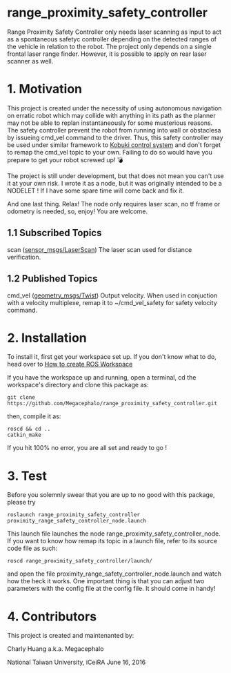 # range_proximity_safety_controller

Range Proximity Safety Controller only needs laser scanning as input to act as a spontaneous safetyc controller depending on the detected ranges of the vehicle in relation to the robot. The project only depends on a single frontal laser range finder. However, it is possible to apply on rear laser scanner as well.

# 1. Motivation

This project is created under the necessity of using autonomous navigation on erratic robot which may collide with anything in its path as the planner may not be able to replan instantaneously for some musterious reasons. The safety controller prevent the robot from running into wall or obstaclesa by issueing cmd_vel command to the driver. Thus, this safety controller may be used under similar framework to [Kobuki control system](http://wiki.ros.org/kobuki/Tutorials/Kobuki's%20Control%20System) and don't forget to remap the cmd_vel topic to your own. Failing to do so would have you prepare to get your robot screwed up!  :bomb:

The project is still under development, but that does not mean you can't use it at your own risk. I wrote it as a node, but it was originally intended to be a NODELET ! If I have some spare time will come back and fix it. 

And one last thing. Relax! The node only requires laser scan, no tf frame or odometry is needed, so, enjoy! You are welcome.

## 1.1 Subscribed Topics

scan ([sensor_msgs/LaserScan](http://docs.ros.org/api/sensor_msgs/html/msg/LaserScan.html))
  The laser scan used for distance verification.

## 1.2 Published Topics

cmd_vel ([geometry_msgs/Twist](http://docs.ros.org/api/geometry_msgs/html/msg/Twist.html))
  Output velocity. When used in conjuction with a velocity multiplexe, remap it to ~/cmd_vel_safety for safety velocity command.

# 2. Installation

To install it, first get your workspace set up. If you don't know what to do, head over to [How to create ROS Workspace](http://wiki.ros.org/ROS/Tutorials/InstallingandConfiguringROSEnvironment)

If you have the workspace up and running, open a terminal, cd the workspace's directory and clone this package as:

	git clone https://github.com/Megacephalo/range_proximity_safety_controller.git

then, compile it as:

	roscd && cd ..
	catkin_make

If you hit 100% no error, you are all set and ready to go !

# 3. Test

Before you solemnly swear that you are up to no good with this package, please try

	roslaunch range_proximity_safety_controller proximity_range_safety_controller_node.launch

This launch file launches the node range_proximity_safety_controller_node. If you want to know how remap its topic in a launch file, refer to its source code file as such:

	roscd range_proximity_safety_controller/launch/

and open the file proximity_range_safety_controller_node.launch and watch how the heck it works. One important thing is that you can adjust two parameters with the config file at the config file. It should come in handy!
	
# 4. Contributors

This project is created and maintenanted by:

Charly Huang a.k.a. Megacephalo

National Taiwan University, iCeiRA
June 16, 2016


